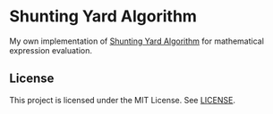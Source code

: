 # Shunting Yard Algorithm
My own implementation of [Shunting Yard Algorithm](https://en.wikipedia.org/wiki/Shunting_yard_algorithm) for mathematical expression evaluation.

## License
This project is licensed under the MIT License. See [LICENSE](LICENSE).
